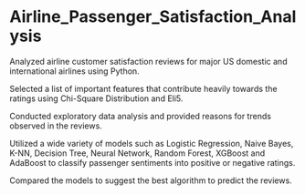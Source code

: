 # Airline_Passenger_Satisfaction_Analysis
Analyzed airline customer satisfaction reviews for major US domestic and international airlines using Python.

Selected a list of important features that contribute heavily towards the ratings using Chi-Square Distribution and Eli5.

Conducted exploratory data analysis and provided reasons for trends observed in the reviews.

Utilized a wide variety of models such as Logistic Regression, Naive Bayes, K-NN, Decision Tree, Neural Network, Random Forest, XGBoost and AdaBoost to classify passenger sentiments into positive or negative ratings.

Compared the models to suggest the best algorithm to predict the reviews.
